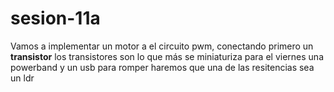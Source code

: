 # sesion-11a

Vamos a implementar un motor a el circuito pwm, conectando primero un **transistor**
los transistores son lo que más se miniaturiza
para el viernes una powerband y un usb para romper 
haremos que una de las resitencias sea un ldr 
